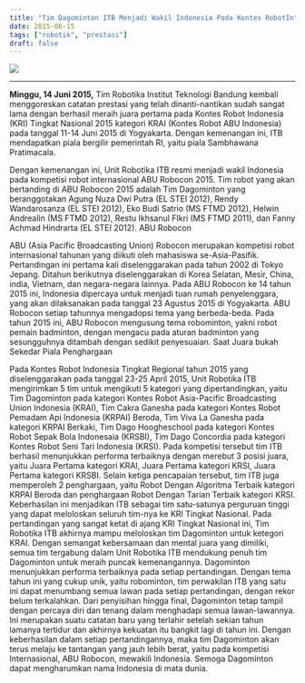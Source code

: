 ```yaml
---
title: "Tim Dagominton ITB Menjadi Wakil Indonesia Pada Kontes RobotInternasional ABU Robocon 2015"
date: 2015-06-15
tags: ["robotik", "prestasi"]
draft: false
---
```

<div class="text-center">
	<img src="/img/kri.jpg">
	<hr>
</div>

**Minggu, 14 Juni 2015,** Tim Robotika Institut Teknologi Bandung kembali menggoreskan catatan prestasi yang telah dinanti-nantikan sudah sangat lama dengan berhasil meraih juara pertama pada Kontes Robot Indonesia (KRI) Tingkat Nasional 2015 kategori KRAI (Kontes Robot ABU Indonesia) pada tanggal 11-14 Juni 2015 di Yogyakarta. Dengan kemenangan ini, ITB mendapatkan piala bergilir pemerintah RI, yaitu piala Sambhawana Pratimacala.

Dengan kemenangan ini, Unit Robotika ITB resmi menjadi wakil Indonesia pada kompetisi robot internasional ABU Robocon 2015. Tim robot yang akan bertanding di ABU Robocon 2015 adalah Tim Dagominton yang beranggotakan Agung Nuza Dwi Putra (EL STEI 2012), Rendy Wandarosanza (EL STEI 2012), Eko Budi Satrio (MS FTMD 2012), Helwin Andrealin (MS FTMD 2012), Restu Ikhsanul FIkri (MS FTMD 2011), dan Fanny Achmad Hindrarta (EL STEI 2012).
ABU Robocon

ABU (Asia Pacific Broadcasting Union) Robocon merupakan kompetisi robot internasional tahunan yang diikuti oleh mahasiswa se-Asia-Pasifik. Pertandingan ini pertama kali diselenggarakan pada tahun 2002 di Tokyo Jepang. Ditahun berikutnya diselenggarakan di Korea Selatan, Mesir, China, india, Vietnam, dan negara-negara lainnya. Pada ABU Robocon ke 14 tahun 2015 ini, Indonesia dipercaya untuk menjadi tuan rumah penyelenggara, yang akan dilaksanakan pada tanggal 23 Agustus 2015 di Yogyakarta. ABU Robocon setiap tahunnya mengadopsi tema yang berbeda-beda. Pada tahun 2015 ini, ABU Robocon mengusung tema robominton, yakni robot pemain badminton, dengan mengacu pada aturan badminton yang sesungguhnya ditambah dengan sedikit penyesuaian.
Saat Juara bukah Sekedar Piala Penghargaan

Pada Kontes Robot Indonesia Tingkat Regional tahun 2015 yang diselenggarakan pada tanggal 23-25 April 2015, Unit Robotika ITB mengirimkan 5 tim untuk mengikuti 5 kategori yang dipertandingkan, yaitu Tim Dagominton pada kategori Kontes Robot Asia-Pacific Broadcasting Union Indonesia (KRAI), Tim Cakra Ganesha pada kategori Kontes Robot Pemadam Api Indonesia (KRPAI) Beroda, Tim Viva La Ganesha pada kategori KRPAI Berkaki, Tim Dago Hoogheschool pada kategori Kontes Robot Sepak Bola Indonesaia (KRSBI), Tim Dago Concordia pada kategori Kontes Robot Seni Tari Indonesia (KRSI). Pada kompetisi tersebut tim ITB berhasil menunjukkan performa terbaiknya dengan merebut 3 posisi juara, yaitu Juara Pertama kategori KRAI, Juara Pertama kategori KRSI, Juara Pertama kategori KRSBI. Selain ketiga pencapaian tersebut, tim ITB juga memperoleh 2 penghargaan, yaitu Robot Dengan Algoritma Terbaik kategori KRPAI Beroda dan penghargaan Robot Dengan Tarian Terbaik kategori KRSI. Keberhasilan ini menjadikan ITB sebagai tim satu-satunya perguruan tinggi yang dapat meloloskan seluruh tim-nya ke KRI Tingkat Nasional.
Pada pertandingan yang sangat ketat di ajang KRI Tingkat Nasional ini, Tim Robotika ITB akhirnya mampu meloloskan tim Dagominton untuk ketegori KRAI. Dengan semangat kebersamaan dan mental juara yang dimiliki, semua tim tergabung dalam Unit Robotika ITB mendukung penuh tim Dagominton untuk meraih puncak kemenangannya.
Dagominton menunjukkan performa terbaiknya pada setiap pertandingan. Dengan tema tahun ini yang cukup unik, yaitu robominton, tim perwakilan ITB yang satu ini dapat menumbang semua lawan pada setiap pertandingan, dengan rekor belum terkalahkan. Dari penyisihan hingga final, Dagominton tetap tampil dengan percaya diri dan tenang dalam menghadapi semua lawan-lawannya.
Ini merupakan suatu catatan baru yang terlahir setelah sekian tahun lamanya tertidur dan akhirnya kekuatan itu bangkit lagi di tahun ini. Dengan keberhasilan dalam setiap pertandingannya, maka tim Dagominton akan terus melaju ke tantangan yang jauh lebih berat, yaitu pada kompetisi Internasional, ABU Robocon, mewakili Indonesia. Semoga Dagominton dapat mengharumkan nama Indonesia di mata dunia.
